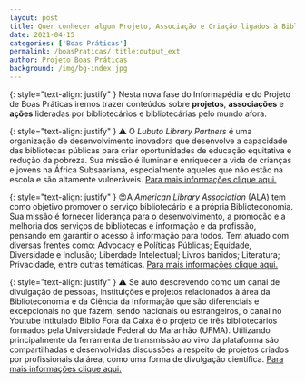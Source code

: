 ```yaml
---
layout: post
title: Quer conhecer algum Projeto, Associação e Criação ligados à Biblioteconomia e Ciência da Informação?
date: 2021-04-15
categories: ['Boas Práticas']
permalink: /boasPraticas/:title:output_ext
author: Projeto Boas Práticas
background: /img/bg-index.jpg
---
```

{: style="text-align: justify" }
Nesta nova fase do Informapédia e do Projeto de Boas Práticas iremos trazer conteúdos sobre **projetos**, **associações** e **ações** lideradas por bibliotecários e bibliotecárias pelo mundo afora.

{: style="text-align: justify" }
⚠️ O _Lubuto Library Partners_ é uma organização de desenvolvimento inovadora que desenvolve a capacidade das bibliotecas públicas para criar oportunidades de educação equitativa e redução da pobreza. Sua missão é iluminar e enriquecer a vida de crianças e jovens na África Subsaariana, especialmente aqueles que não estão na escola e são altamente vulneráveis.
[Para mais informações clique aqui.](https://www.lubuto.org/)

{: style="text-align: justify" }
😍A *American Library Association* (ALA) tem como objetivo promover o serviço bibliotecário e a própria Biblioteconomia. Sua missão é fornecer liderança para o desenvolvimento, a promoção e a melhoria dos serviços de bibliotecas e informação e da profissão, pensando em garantir o acesso à informação para todos. Tem atuado com diversas frentes como: Advocacy e Políticas Públicas; Equidade, Diversidade e Inclusão; Liberdade Intelectual; Livros banidos; Literatura; Privacidade, entre outras temáticas. 
[Para mais informações clique aqui.](http://www.ala.org/)

{: style="text-align: justify" }
⚠️ Se auto descrevendo como um canal de divulgação de pessoas, instituições e projetos relacionados à área da Biblioteconomia e da Ciência da Informação que são diferenciais e excepcionais no que fazem, sendo nacionais ou estrangeiros, o canal no Youtube intitulado Biblio Fora da Caixa é o projeto de três bibliotecários formados pela Universidade Federal do Maranhão (UFMA). Utilizando principalmente da ferramenta de transmissão ao vivo da plataforma são compartilhadas e desenvolvidas discussões a respeito de projetos criados por profissionais da área, como uma forma de divulgação científica.
[Para mais informações clique aqui.](https://www.youtube.com/c/BiblioForadaCaixa/featured)
